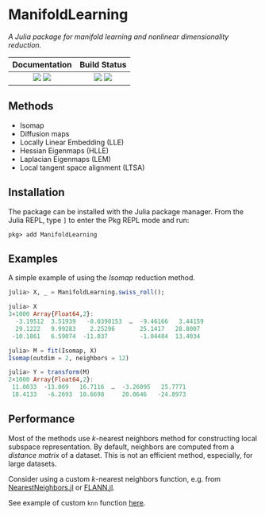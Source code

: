 # ManifoldLearning

*A Julia package for manifold learning and nonlinear dimensionality reduction.*

| **Documentation**                                                            | **Build Status**                                                  |
|:----------------------------------------------------------------------------:|:-----------------------------------------------------------------:|
| [![][docs-stable-img]][docs-stable-url] [![][docs-dev-img]][docs-dev-url]    | [![][travis-img]][travis-url] [![][coveralls-img]][coveralls-url] |


## Methods

- Isomap
- Diffusion maps
- Locally Linear Embedding (LLE)
- Hessian Eigenmaps (HLLE)
- Laplacian Eigenmaps (LEM)
- Local tangent space alignment (LTSA)

## Installation

The package can be installed with the Julia package manager.
From the Julia REPL, type `]` to enter the Pkg REPL mode and run:

```
pkg> add ManifoldLearning
```

## Examples

A simple example of using the *Isomap* reduction method.

```julia
julia> X, _ = ManifoldLearning.swiss_roll();

julia> X
3×1000 Array{Float64,2}:
  -3.19512  3.51939   -0.0390153  …  -9.46166   3.44159
  29.1222   9.99283    2.25296       25.1417   28.8007
 -10.1861   6.59074  -11.037         -1.04484  13.4034

julia> M = fit(Isomap, X)
Isomap(outdim = 2, neighbors = 12)

julia> Y = transform(M)
2×1000 Array{Float64,2}:
 11.0033  -13.069   16.7116  …  -3.26095   25.7771
 18.4133   -6.2693  10.6698     20.0646   -24.8973
```

## Performance

Most of the methods use *k*-nearest neighbors method for constructing local subspace representation. By default, neighbors are computed from a *distance matrix* of a dataset. This is not an efficient method, especially, for large datasets.

Consider using a custom *k*-nearest neighbors function, e.g. from [NearestNeighbors.jl](https://github.com/KristofferC/NearestNeighbors.jl) or [FLANN.jl](https://github.com/wildart/FLANN.jl).

See example of custom `knn` function [here](misc/nearestneighbors.jl).

[docs-stable-img]: https://img.shields.io/badge/docs-stable-blue.svg
[docs-stable-url]: https://wildart.github.io/ManifoldLearning.jl/stable

[docs-dev-img]: https://img.shields.io/badge/docs-dev-blue.svg
[docs-dev-url]: https://wildart.github.io/ManifoldLearning.jl/dev

[travis-img]: https://travis-ci.org/wildart/ManifoldLearning.jl.svg?branch=master
[travis-url]: https://travis-ci.org/wildart/ManifoldLearning.jl

[coveralls-img]: https://coveralls.io/repos/github/wildart/ManifoldLearning.jl/badge.svg?branch=master
[coveralls-url]: https://coveralls.io/r/wildart/ManifoldLearning.jl?branch=master
